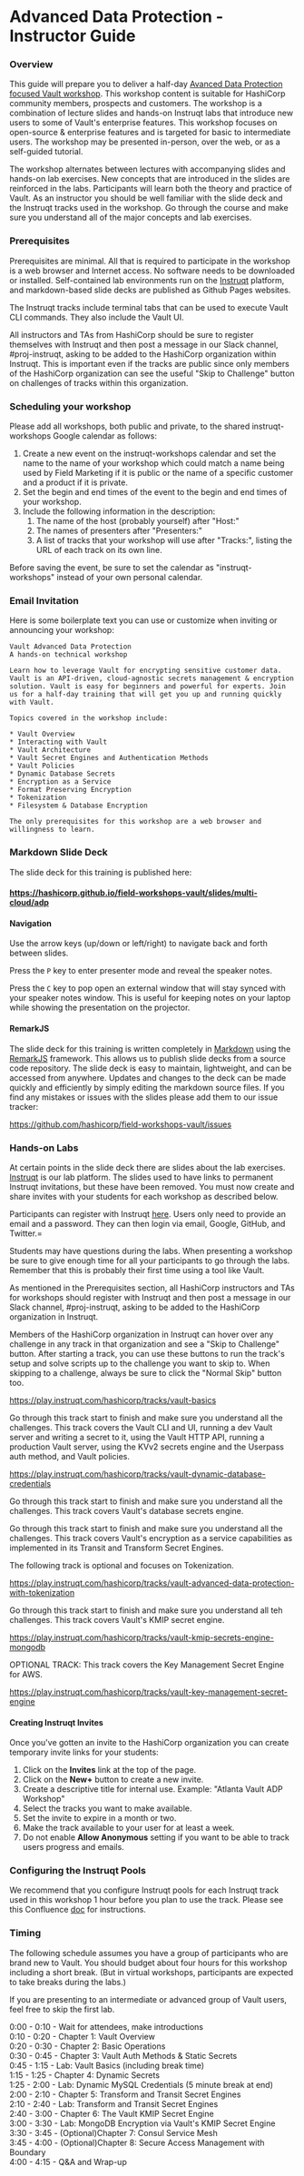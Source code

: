 # Advanced Data Protection - Instructor Guide

### Overview

This guide will prepare you to deliver a half-day [Avanced Data Protection focused Vault workshop](https://hashicorp.github.io/field-workshops-vault/slides/multi-cloud/adp). This workshop content is suitable for HashiCorp community members, prospects and customers. The workshop is a combination of lecture slides and hands-on Instruqt labs that introduce new users to some of Vault's enterprise features. This workshop focuses on open-source & enterprise features and is targeted for basic to intermediate users. The workshop may be presented in-person, over the web, or as a self-guided tutorial.

The workshop alternates between lectures with accompanying slides and hands-on lab exercises. New concepts that are introduced in the slides are reinforced in the labs. Participants will learn both the theory and practice of Vault. As an instructor you should be well familiar with the slide deck and the Instruqt tracks used in the workshop. Go through the course and make sure you understand all of the major concepts and lab exercises.

### Prerequisites
Prerequisites are minimal. All that is required to participate in the workshop is a web browser and Internet access. No software needs to be downloaded or installed. Self-contained lab environments run on the [Instruqt](https://play.instruqt.com/hashicorp) platform, and markdown-based slide decks are published as Github Pages websites.

The Instruqt tracks include terminal tabs that can be used to execute Vault CLI commands. They also include the Vault UI.

All instructors and TAs from HashiCorp should be sure to register themselves with Instruqt and then post a message in our Slack channel, #proj-instruqt, asking to be added to the HashiCorp organization within Instruqt. This is important even if the tracks are public since only members of the HashiCorp organization can see the useful "Skip to Challenge" button on challenges of tracks within this organization.

### Scheduling your workshop
Please add all workshops, both public and private, to the shared instruqt-workshops Google calendar as follows:

1. Create a new event on the instruqt-workshops calendar and set the name to the name of your workshop which could match a name being used by Field Marketing if it is public or the name of a specific customer and a product if it is private.
2. Set the begin and end times of the event to the begin and end times of your workshop.
3. Include the following information in the description:
    1. The name of the host (probably yourself) after "Host:"
    2. The names of presenters after "Presenters:"
    3. A list of tracks that your workshop will use after "Tracks:", listing the URL of each track on its own line.

Before saving the event, be sure to set the calendar as "instruqt-workshops" instead of your own personal calendar.

### Email Invitation
Here is some boilerplate text you can use or customize when inviting or announcing your workshop:

```
Vault Advanced Data Protection
A hands-on technical workshop

Learn how to leverage Vault for encrypting sensitive customer data. Vault is an API-driven, cloud-agnostic secrets management & encryption solution. Vault is easy for beginners and powerful for experts. Join us for a half-day training that will get you up and running quickly with Vault.

Topics covered in the workshop include:

* Vault Overview
* Interacting with Vault
* Vault Architecture
* Vault Secret Engines and Authentication Methods
* Vault Policies
* Dynamic Database Secrets
* Encryption as a Service
* Format Preserving Encryption
* Tokenization
* Filesystem & Database Encryption

The only prerequisites for this workshop are a web browser and willingness to learn.
```

### Markdown Slide Deck
The slide deck for this training is published here:

#### https://hashicorp.github.io/field-workshops-vault/slides/multi-cloud/adp

#### Navigation
Use the arrow keys (up/down or left/right) to navigate back and forth between slides.

Press the `P` key to enter presenter mode and reveal the speaker notes.

Press the `C` key to pop open an external window that will stay synced with your speaker notes window. This is useful for keeping notes on your laptop while showing the presentation on the projector.

#### RemarkJS
The slide deck for this training is written completely in [Markdown](https://guides.github.com/features/mastering-markdown/) using the [RemarkJS](https://remarkjs.com/#1) framework. This allows us to publish slide decks from a source code repository. The slide deck is easy to maintain, lightweight, and can be accessed from anywhere. Updates and changes to the deck can be made quickly and efficiently by simply editing the markdown source files. If you find any mistakes or issues with the slides please add them to our issue tracker:

https://github.com/hashicorp/field-workshops-vault/issues

### Hands-on Labs
At certain points in the slide deck there are slides about the lab exercises. [Instruqt](https://instruqt.com/hashicorp) is our lab platform. The slides used to have links to permanent Instruqt invitations, but these have been removed. You must now create and share invites with your students for each workshop as described below.

Participants can register with Instruqt [here](https://play.instruqt.com/signup). Users only need to provide an email and a password. They can then login via email, Google, GitHub, and Twitter.=

Students may have questions during the labs. When presenting a workshop be sure to give enough time for all your participants to go through the labs. Remember that this is probably their first time using a tool like Vault.

As mentioned in the Prerequisites section, all HashiCorp instructors and TAs for workshops should register with Instruqt and then post a message in our Slack channel, #proj-instruqt, asking to be added to the HashiCorp organization in Instruqt.

Members of the HashiCorp organization in Instruqt can hover over any challenge in any track in that organization and see a "Skip to Challenge" button. After starting a track, you can use these buttons to run the track's setup and solve scripts up to the challenge you want to skip to. When skipping to a challenge, always be sure to click the "Normal Skip" button too.

https://play.instruqt.com/hashicorp/tracks/vault-basics

Go through this track start to finish and make sure you understand all the challenges. This track covers the Vault CLI and UI, running a dev Vault server and writing a secret to it, using the Vault HTTP API, running a production Vault server, using the KVv2 secrets engine and the Userpass auth method, and Vault policies.

https://play.instruqt.com/hashicorp/tracks/vault-dynamic-database-credentials

Go through this track start to finish and make sure you understand all the challenges. This track covers Vault's database secrets engine.

Go through this track start to finish and make sure you understand all the challenges. This track covers Vault's encryption as a service capabilities as implemented in its Transit and Transform Secret Engines.

The following track is optional and focuses on Tokenization.

https://play.instruqt.com/hashicorp/tracks/vault-advanced-data-protection-with-tokenization

Go through this track start to finish and make sure you understand all teh challenges. This track covers Vault's KMIP secret engine.

https://play.instruqt.com/hashicorp/tracks/vault-kmip-secrets-engine-mongodb

OPTIONAL TRACK: This track covers the Key Management Secret Engine for AWS.

https://play.instruqt.com/hashicorp/tracks/vault-key-management-secret-engine

#### Creating Instruqt Invites
Once you've gotten an invite to the HashiCorp organization you can create temporary invite links for your students:

1. Click on the **Invites** link at the top of the page.
2. Click on the **New+** button to create a new invite.
3. Create a descriptive title for internal use. Example: "Atlanta Vault ADP Workshop"
4. Select the tracks you want to make available.
5. Set the invite to expire in a month or two.
6. Make the track available to your user for at least a week.
7. Do not enable **Allow Anonymous** setting if you want to be able to track users progress and emails.

### Configuring the Instruqt Pools
We recommend that you configure Instruqt pools for each Instruqt track used in this workshop 1 hour before you plan to use the track. Please see this Confluence [doc](https://hashicorp.atlassian.net/wiki/spaces/SE/pages/511574174/Instruqt+and+Remark+Contributor+Guide#InstruqtandRemarkContributorGuide-ConfiguringInstruqtPools) for instructions.

### Timing
The following schedule assumes you have a group of participants who are brand new to Vault. You should budget about four hours for this workshop including a short break. (But in virtual workshops, participants are expected to take breaks during the labs.)

If you are presenting to an intermediate or advanced group of Vault users, feel free to skip the first lab.

0:00 - 0:10 - Wait for attendees, make introductions<br>
0:10 - 0:20 - Chapter 1: Vault Overview<br>
0:20 - 0:30 - Chapter 2: Basic Operations<br>
0:30 - 0:45 - Chapter 3: Vault Auth Methods & Static Secrets<br>
0:45 - 1:15 - Lab: Vault Basics (including break time)<br>
1:15 - 1:25 - Chapter 4: Dynamic Secrets<br>
1:25 - 2:00 - Lab: Dynamic MySQL Credentials (5 minute break at end)<br>
2:00 - 2:10 - Chapter 5: Transform and Transit Secret Engines<br>
2:10 - 2:40 - Lab: Transform and Transit Secret Engines<br>
2:40 - 3:00 - Chapter 6: The Vault KMIP Secret Engine<br>
3:00 - 3:30 - Lab: MongoDB Encryption via Vault's KMIP Secret Engine<br>
3:30 - 3:45 - (Optional)Chapter 7: Consul Service Mesh<br>
3:45 - 4:00 - (Optional)Chapter 8: Secure Access Management with Boundary<br>
4:00 - 4:15 - Q&A and Wrap-up<br>
